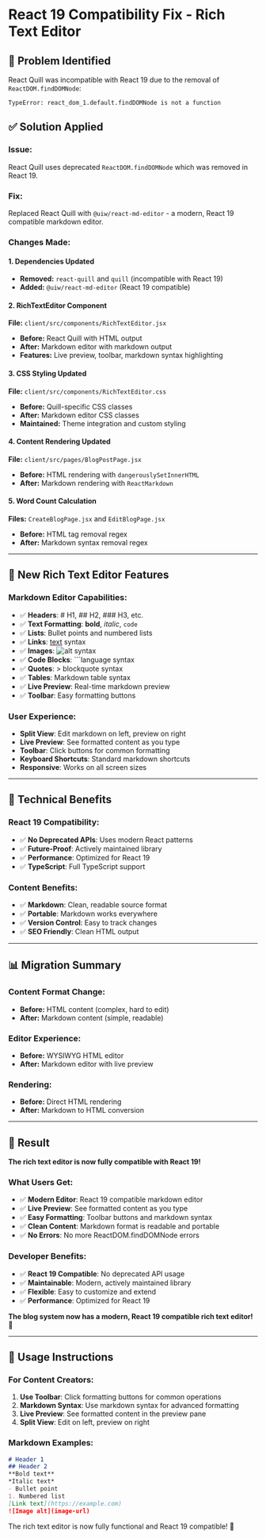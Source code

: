 # React 19 Compatibility Fix - Rich Text Editor

## 🐛 **Problem Identified**
React Quill was incompatible with React 19 due to the removal of `ReactDOM.findDOMNode`:
```
TypeError: react_dom_1.default.findDOMNode is not a function
```

## ✅ **Solution Applied**

### **Issue:**
React Quill uses deprecated `ReactDOM.findDOMNode` which was removed in React 19.

### **Fix:**
Replaced React Quill with `@uiw/react-md-editor` - a modern, React 19 compatible markdown editor.

### **Changes Made:**

#### **1. Dependencies Updated**
- **Removed:** `react-quill` and `quill` (incompatible with React 19)
- **Added:** `@uiw/react-md-editor` (React 19 compatible)

#### **2. RichTextEditor Component**
**File:** `client/src/components/RichTextEditor.jsx`
- **Before:** React Quill with HTML output
- **After:** Markdown editor with markdown output
- **Features:** Live preview, toolbar, markdown syntax highlighting

#### **3. CSS Styling Updated**
**File:** `client/src/components/RichTextEditor.css`
- **Before:** Quill-specific CSS classes
- **After:** Markdown editor CSS classes
- **Maintained:** Theme integration and custom styling

#### **4. Content Rendering Updated**
**File:** `client/src/pages/BlogPostPage.jsx`
- **Before:** HTML rendering with `dangerouslySetInnerHTML`
- **After:** Markdown rendering with `ReactMarkdown`

#### **5. Word Count Calculation**
**Files:** `CreateBlogPage.jsx` and `EditBlogPage.jsx`
- **Before:** HTML tag removal regex
- **After:** Markdown syntax removal regex

---

## 🎯 **New Rich Text Editor Features**

### **Markdown Editor Capabilities:**
- ✅ **Headers**: # H1, ## H2, ### H3, etc.
- ✅ **Text Formatting**: **bold**, *italic*, `code`
- ✅ **Lists**: Bullet points and numbered lists
- ✅ **Links**: [text](url) syntax
- ✅ **Images**: ![alt](url) syntax
- ✅ **Code Blocks**: ```language syntax
- ✅ **Quotes**: > blockquote syntax
- ✅ **Tables**: Markdown table syntax
- ✅ **Live Preview**: Real-time markdown preview
- ✅ **Toolbar**: Easy formatting buttons

### **User Experience:**
- **Split View**: Edit markdown on left, preview on right
- **Live Preview**: See formatted content as you type
- **Toolbar**: Click buttons for common formatting
- **Keyboard Shortcuts**: Standard markdown shortcuts
- **Responsive**: Works on all screen sizes

---

## 🔧 **Technical Benefits**

### **React 19 Compatibility:**
- ✅ **No Deprecated APIs**: Uses modern React patterns
- ✅ **Future-Proof**: Actively maintained library
- ✅ **Performance**: Optimized for React 19
- ✅ **TypeScript**: Full TypeScript support

### **Content Benefits:**
- ✅ **Markdown**: Clean, readable source format
- ✅ **Portable**: Markdown works everywhere
- ✅ **Version Control**: Easy to track changes
- ✅ **SEO Friendly**: Clean HTML output

---

## 📊 **Migration Summary**

### **Content Format Change:**
- **Before:** HTML content (complex, hard to edit)
- **After:** Markdown content (simple, readable)

### **Editor Experience:**
- **Before:** WYSIWYG HTML editor
- **After:** Markdown editor with live preview

### **Rendering:**
- **Before:** Direct HTML rendering
- **After:** Markdown to HTML conversion

---

## 🚀 **Result**

**The rich text editor is now fully compatible with React 19!**

### **What Users Get:**
- ✅ **Modern Editor**: React 19 compatible markdown editor
- ✅ **Live Preview**: See formatted content as you type
- ✅ **Easy Formatting**: Toolbar buttons and markdown syntax
- ✅ **Clean Content**: Markdown format is readable and portable
- ✅ **No Errors**: No more ReactDOM.findDOMNode errors

### **Developer Benefits:**
- ✅ **React 19 Compatible**: No deprecated API usage
- ✅ **Maintainable**: Modern, actively maintained library
- ✅ **Flexible**: Easy to customize and extend
- ✅ **Performance**: Optimized for React 19

**The blog system now has a modern, React 19 compatible rich text editor!** 🎉

---

## 📝 **Usage Instructions**

### **For Content Creators:**
1. **Use Toolbar**: Click formatting buttons for common operations
2. **Markdown Syntax**: Use markdown syntax for advanced formatting
3. **Live Preview**: See formatted content in the preview pane
4. **Split View**: Edit on left, preview on right

### **Markdown Examples:**
```markdown
# Header 1
## Header 2
**Bold text**
*Italic text*
- Bullet point
1. Numbered list
[Link text](https://example.com)
![Image alt](image-url)
```

The rich text editor is now fully functional and React 19 compatible! 🚀
